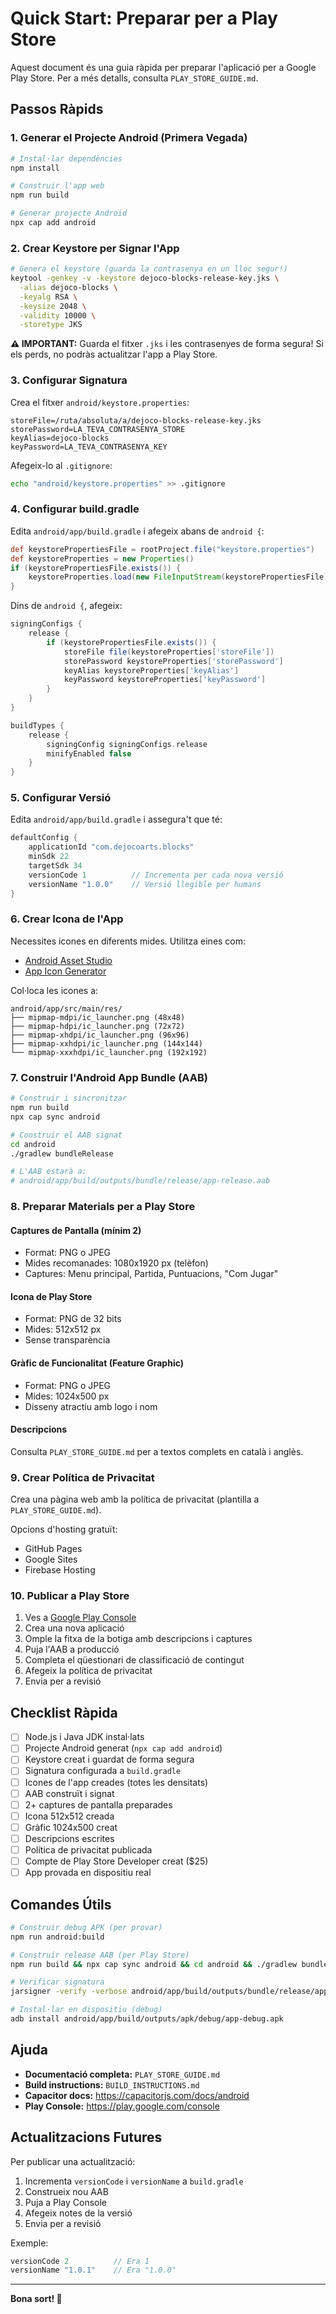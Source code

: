 # Quick Start: Preparar per a Play Store

Aquest document és una guia ràpida per preparar l'aplicació per a Google Play Store. Per a més detalls, consulta `PLAY_STORE_GUIDE.md`.

## Passos Ràpids

### 1. Generar el Projecte Android (Primera Vegada)

```bash
# Instal·lar dependències
npm install

# Construir l'app web
npm run build

# Generar projecte Android
npx cap add android
```

### 2. Crear Keystore per Signar l'App

```bash
# Genera el keystore (guarda la contrasenya en un lloc segur!)
keytool -genkey -v -keystore dejoco-blocks-release-key.jks \
  -alias dejoco-blocks \
  -keyalg RSA \
  -keysize 2048 \
  -validity 10000 \
  -storetype JKS
```

**⚠️ IMPORTANT:** Guarda el fitxer `.jks` i les contrasenyes de forma segura! Si els perds, no podràs actualitzar l'app a Play Store.

### 3. Configurar Signatura

Crea el fitxer `android/keystore.properties`:

```properties
storeFile=/ruta/absoluta/a/dejoco-blocks-release-key.jks
storePassword=LA_TEVA_CONTRASENYA_STORE
keyAlias=dejoco-blocks
keyPassword=LA_TEVA_CONTRASENYA_KEY
```

Afegeix-lo al `.gitignore`:

```bash
echo "android/keystore.properties" >> .gitignore
```

### 4. Configurar build.gradle

Edita `android/app/build.gradle` i afegeix abans de `android {`:

```gradle
def keystorePropertiesFile = rootProject.file("keystore.properties")
def keystoreProperties = new Properties()
if (keystorePropertiesFile.exists()) {
    keystoreProperties.load(new FileInputStream(keystorePropertiesFile))
}
```

Dins de `android {`, afegeix:

```gradle
signingConfigs {
    release {
        if (keystorePropertiesFile.exists()) {
            storeFile file(keystoreProperties['storeFile'])
            storePassword keystoreProperties['storePassword']
            keyAlias keystoreProperties['keyAlias']
            keyPassword keystoreProperties['keyPassword']
        }
    }
}

buildTypes {
    release {
        signingConfig signingConfigs.release
        minifyEnabled false
    }
}
```

### 5. Configurar Versió

Edita `android/app/build.gradle` i assegura't que té:

```gradle
defaultConfig {
    applicationId "com.dejocoarts.blocks"
    minSdk 22
    targetSdk 34
    versionCode 1          // Incrementa per cada nova versió
    versionName "1.0.0"    // Versió llegible per humans
}
```

### 6. Crear Icona de l'App

Necessites icones en diferents mides. Utilitza eines com:
- [Android Asset Studio](https://romannurik.github.io/AndroidAssetStudio/icons-launcher.html)
- [App Icon Generator](https://www.appicon.co/)

Col·loca les icones a:
```
android/app/src/main/res/
├── mipmap-mdpi/ic_launcher.png (48x48)
├── mipmap-hdpi/ic_launcher.png (72x72)
├── mipmap-xhdpi/ic_launcher.png (96x96)
├── mipmap-xxhdpi/ic_launcher.png (144x144)
└── mipmap-xxxhdpi/ic_launcher.png (192x192)
```

### 7. Construir l'Android App Bundle (AAB)

```bash
# Construir i sincronitzar
npm run build
npx cap sync android

# Construir el AAB signat
cd android
./gradlew bundleRelease

# L'AAB estarà a:
# android/app/build/outputs/bundle/release/app-release.aab
```

### 8. Preparar Materials per a Play Store

#### Captures de Pantalla (mínim 2)
- Format: PNG o JPEG
- Mides recomanades: 1080x1920 px (telèfon)
- Captures: Menu principal, Partida, Puntuacions, "Com Jugar"

#### Icona de Play Store
- Format: PNG de 32 bits
- Mides: 512x512 px
- Sense transparència

#### Gràfic de Funcionalitat (Feature Graphic)
- Format: PNG o JPEG
- Mides: 1024x500 px
- Disseny atractiu amb logo i nom

#### Descripcions
Consulta `PLAY_STORE_GUIDE.md` per a textos complets en català i anglès.

### 9. Crear Política de Privacitat

Crea una pàgina web amb la política de privacitat (plantilla a `PLAY_STORE_GUIDE.md`).

Opcions d'hosting gratuït:
- GitHub Pages
- Google Sites
- Firebase Hosting

### 10. Publicar a Play Store

1. Ves a [Google Play Console](https://play.google.com/console)
2. Crea una nova aplicació
3. Omple la fitxa de la botiga amb descripcions i captures
4. Puja l'AAB a producció
5. Completa el qüestionari de classificació de contingut
6. Afegeix la política de privacitat
7. Envia per a revisió

## Checklist Ràpida

- [ ] Node.js i Java JDK instal·lats
- [ ] Projecte Android generat (`npx cap add android`)
- [ ] Keystore creat i guardat de forma segura
- [ ] Signatura configurada a `build.gradle`
- [ ] Icones de l'app creades (totes les densitats)
- [ ] AAB construït i signat
- [ ] 2+ captures de pantalla preparades
- [ ] Icona 512x512 creada
- [ ] Gràfic 1024x500 creat
- [ ] Descripcions escrites
- [ ] Política de privacitat publicada
- [ ] Compte de Play Store Developer creat ($25)
- [ ] App provada en dispositiu real

## Comandes Útils

```bash
# Construir debug APK (per provar)
npm run android:build

# Construir release AAB (per Play Store)
npm run build && npx cap sync android && cd android && ./gradlew bundleRelease

# Verificar signatura
jarsigner -verify -verbose android/app/build/outputs/bundle/release/app-release.aab

# Instal·lar en dispositiu (debug)
adb install android/app/build/outputs/apk/debug/app-debug.apk
```

## Ajuda

- **Documentació completa:** `PLAY_STORE_GUIDE.md`
- **Build instructions:** `BUILD_INSTRUCTIONS.md`
- **Capacitor docs:** https://capacitorjs.com/docs/android
- **Play Console:** https://play.google.com/console

## Actualitzacions Futures

Per publicar una actualització:

1. Incrementa `versionCode` i `versionName` a `build.gradle`
2. Construeix nou AAB
3. Puja a Play Console
4. Afegeix notes de la versió
5. Envia per a revisió

Exemple:
```gradle
versionCode 2          // Era 1
versionName "1.0.1"    // Era "1.0.0"
```

---

**Bona sort! 🚀**
